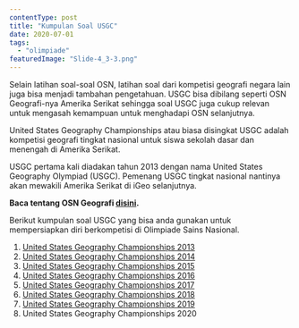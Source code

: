 ```yaml
---
contentType: post
title: "Kumpulan Soal USGC"
date: 2020-07-01
tags: 
  - "olimpiade"
featuredImage: "Slide-4_3-3.png"
---
```


Selain latihan soal-soal OSN, latihan soal dari kompetisi geografi negara lain juga bisa menjadi tambahan pengetahuan. USGC bisa dibilang seperti OSN Geografi-nya Amerika Serikat sehingga soal USGC juga cukup relevan untuk mengasah kemampuan untuk menghadapi OSN selanjutnya.

United States Geography Championships atau biasa disingkat USGC adalah kompetisi geografi tingkat nasional untuk siswa sekolah dasar dan menengah di Amerika Serikat.

USGC pertama kali diadakan tahun 2013 dengan nama United States Geography Olympiad (USGC). Pemenang USGC tingkat nasional nantinya akan mewakili Amerika Serikat di iGeo selanjutnya.

**Baca tentang OSN Geografi [disini](https://supergeografi.com/olimpiade/mengenal-osn-geografi/).**

Berikut kumpulan soal USGC yang bisa anda gunakan untuk mempersiapkan diri berkompetisi di Olimpiade Sains Nasional.

1. [United States Geography Championships 2013](https://drive.google.com/drive/folders/1AJriGWGcyDNqsPcuAIsclSBswdBjA2P6?usp=sharing)
2. [](https://drive.google.com/drive/folders/1p25Mp3VLQe9HOIp-MyP3HhglaBFfTUrt?usp=sharing)[United States Geography Championships 2014](https://drive.google.com/drive/folders/1p25Mp3VLQe9HOIp-MyP3HhglaBFfTUrt?usp=sharing)
3. [](https://drive.google.com/drive/folders/17j-z0OPGOI_sBeBUdFQlwm8D-qPgOjS_?usp=sharing)[United States Geography Championships 2015](https://drive.google.com/drive/folders/17j-z0OPGOI_sBeBUdFQlwm8D-qPgOjS_?usp=sharing)
4. [](https://drive.google.com/drive/folders/1EZEKFku1zbC3xAFK01XP54og1J5gYbgU?usp=sharing)[United States Geography Championships 2016](https://drive.google.com/drive/folders/1EZEKFku1zbC3xAFK01XP54og1J5gYbgU?usp=sharing)
5. [](https://drive.google.com/drive/folders/199GeXDmDBzsViIfkdP2hBlA2pslqI4Qa?usp=sharing)[United States Geography Championships 2017](https://drive.google.com/drive/folders/199GeXDmDBzsViIfkdP2hBlA2pslqI4Qa?usp=sharing)
6. [](https://drive.google.com/drive/folders/199GeXDmDBzsViIfkdP2hBlA2pslqI4Qa?usp=sharing)[United States Geography Championships 2018](https://drive.google.com/drive/folders/1sSgsYE74zKfXs5qnLg2cJz5-e29LIBNf?usp=sharing)
7. [](https://drive.google.com/drive/folders/1_-9mvrQuRmeNWydED6KivRYZyakdvcOZ?usp=sharing)[United States Geography Championships 2019](https://drive.google.com/drive/folders/1_-9mvrQuRmeNWydED6KivRYZyakdvcOZ?usp=sharing)
8. United States Geography Championships 2020
